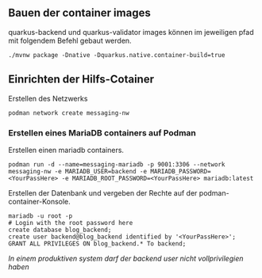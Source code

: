 ## Bauen der container images

quarkus-backend und quarkus-validator images können im jeweiligen pfad mit folgendem Befehl gebaut werden.

```
./mvnw package -Dnative -Dquarkus.native.container-build=true
```

## Einrichten der Hilfs-Cotainer

Erstellen des Netzwerks

```
podman network create messaging-nw
```

### Erstellen eines MariaDB containers auf Podman

Erstellen einen mariadb containers.

```
podman run -d --name=messaging-mariadb -p 9001:3306 --network messaging-nw -e MARIADB_USER=backend -e MARIADB_PASSWORD=<YourPassHere> -e MARIADB_ROOT_PASSWORD=<YourPassHere> mariadb:latest
```

Erstellen der Datenbank und vergeben der Rechte auf der podman-container-Konsole.

```
mariadb -u root -p
# Login with the root password here
create database blog_backend;
create user backend@blog_backend identified by '<YourPassHere>';
GRANT ALL PRIVILEGES ON blog_backend.* To backend;
```

*In einem produktiven system darf der backend user nicht vollprivilegien haben*
